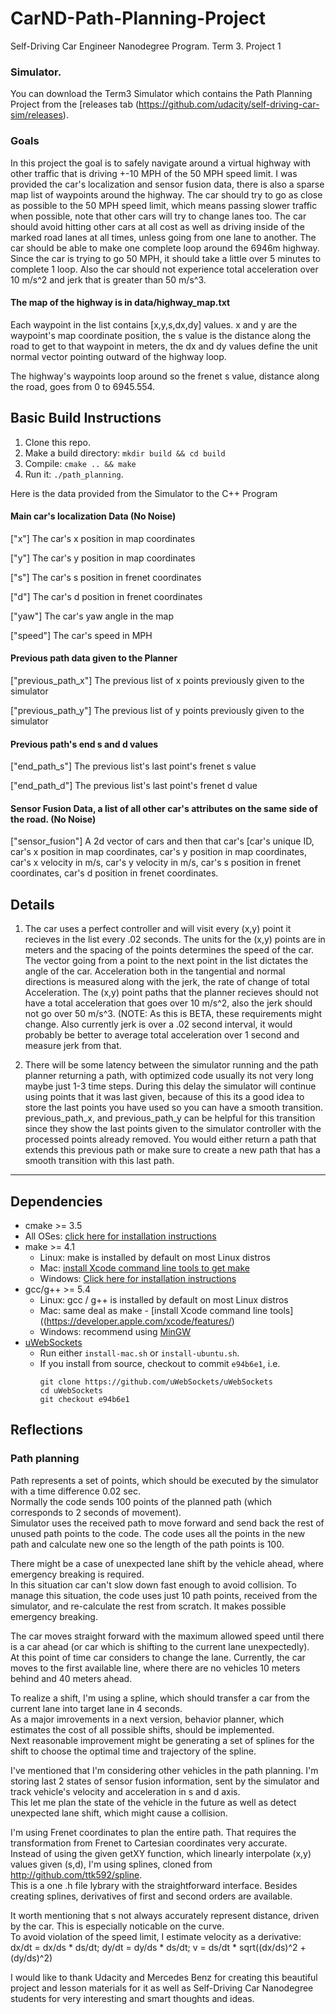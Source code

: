 # CarND-Path-Planning-Project
Self-Driving Car Engineer Nanodegree Program. Term 3. Project 1
   
### Simulator.
You can download the Term3 Simulator which contains the Path Planning Project from the [releases tab (https://github.com/udacity/self-driving-car-sim/releases).

### Goals
In this project the goal is to safely navigate around a virtual highway with other traffic that is driving +-10 MPH of the 50 MPH speed limit. I was provided the car's localization and sensor fusion data, there is also a sparse map list of waypoints around the highway. The car should try to go as close as possible to the 50 MPH speed limit, which means passing slower traffic when possible, note that other cars will try to change lanes too. The car should avoid hitting other cars at all cost as well as driving inside of the marked road lanes at all times, unless going from one lane to another. The car should be able to make one complete loop around the 6946m highway. Since the car is trying to go 50 MPH, it should take a little over 5 minutes to complete 1 loop. Also the car should not experience total acceleration over 10 m/s^2 and jerk that is greater than 50 m/s^3.

#### The map of the highway is in data/highway_map.txt
Each waypoint in the list contains  [x,y,s,dx,dy] values. x and y are the waypoint's map coordinate position, the s value is the distance along the road to get to that waypoint in meters, the dx and dy values define the unit normal vector pointing outward of the highway loop.

The highway's waypoints loop around so the frenet s value, distance along the road, goes from 0 to 6945.554.

## Basic Build Instructions

1. Clone this repo.
2. Make a build directory: `mkdir build && cd build`
3. Compile: `cmake .. && make`
4. Run it: `./path_planning`.

Here is the data provided from the Simulator to the C++ Program

#### Main car's localization Data (No Noise)

["x"] The car's x position in map coordinates

["y"] The car's y position in map coordinates

["s"] The car's s position in frenet coordinates

["d"] The car's d position in frenet coordinates

["yaw"] The car's yaw angle in the map

["speed"] The car's speed in MPH

#### Previous path data given to the Planner

["previous_path_x"] The previous list of x points previously given to the simulator

["previous_path_y"] The previous list of y points previously given to the simulator

#### Previous path's end s and d values 

["end_path_s"] The previous list's last point's frenet s value

["end_path_d"] The previous list's last point's frenet d value

#### Sensor Fusion Data, a list of all other car's attributes on the same side of the road. (No Noise)

["sensor_fusion"] A 2d vector of cars and then that car's [car's unique ID, car's x position in map coordinates, car's y position in map coordinates, car's x velocity in m/s, car's y velocity in m/s, car's s position in frenet coordinates, car's d position in frenet coordinates. 

## Details

1. The car uses a perfect controller and will visit every (x,y) point it recieves in the list every .02 seconds. The units for the (x,y) points are in meters and the spacing of the points determines the speed of the car. The vector going from a point to the next point in the list dictates the angle of the car. Acceleration both in the tangential and normal directions is measured along with the jerk, the rate of change of total Acceleration. The (x,y) point paths that the planner recieves should not have a total acceleration that goes over 10 m/s^2, also the jerk should not go over 50 m/s^3. (NOTE: As this is BETA, these requirements might change. Also currently jerk is over a .02 second interval, it would probably be better to average total acceleration over 1 second and measure jerk from that.

2. There will be some latency between the simulator running and the path planner returning a path, with optimized code usually its not very long maybe just 1-3 time steps. During this delay the simulator will continue using points that it was last given, because of this its a good idea to store the last points you have used so you can have a smooth transition. previous_path_x, and previous_path_y can be helpful for this transition since they show the last points given to the simulator controller with the processed points already removed. You would either return a path that extends this previous path or make sure to create a new path that has a smooth transition with this last path.

---

## Dependencies

* cmake >= 3.5
 * All OSes: [click here for installation instructions](https://cmake.org/install/)
* make >= 4.1
  * Linux: make is installed by default on most Linux distros
  * Mac: [install Xcode command line tools to get make](https://developer.apple.com/xcode/features/)
  * Windows: [Click here for installation instructions](http://gnuwin32.sourceforge.net/packages/make.htm)
* gcc/g++ >= 5.4
  * Linux: gcc / g++ is installed by default on most Linux distros
  * Mac: same deal as make - [install Xcode command line tools]((https://developer.apple.com/xcode/features/)
  * Windows: recommend using [MinGW](http://www.mingw.org/)
* [uWebSockets](https://github.com/uWebSockets/uWebSockets)
  * Run either `install-mac.sh` or `install-ubuntu.sh`.
  * If you install from source, checkout to commit `e94b6e1`, i.e.
    ```
    git clone https://github.com/uWebSockets/uWebSockets 
    cd uWebSockets
    git checkout e94b6e1
    ```

## Reflections  

### Path planning   
  
Path represents a set of points, which should be executed by the simulator with a time difference 0.02 sec.  
Normally the code sends 100 points of the planned path (which corresponds to 2 seconds of movement).   
Simulator uses the received path to move forward and send back the rest of unused path points to the code. The code uses all the points in the new path and calculate new one so the length of the path points is 100.  
  
There might be a case of unexpected lane shift by the vehicle ahead, where emergency breaking is required.    
In this situation car can't slow down fast enough to avoid collision. To manage this situation, the code uses just 10 path points, received from the simulator, and re-calculate the rest from scratch. It makes possible emergency breaking.  
  
The car moves straight forward with the maximum allowed speed until there is a car ahead (or car which is shifting to the current lane unexpectedly).  
At this point of time car considers to change the lane. Currently, the car moves to the first available line, where there are no vehicles 10 meters behind and 40 meters ahead.  

To realize a shift, I'm using a spline, which should transfer a car from the current lane into target lane in 4 seconds.  
As a major imrovements in a next version, behavior planner, which estimates the cost of all possible shifts, should be implemented.   
Next reasonable improvement might be generating a set of splines for the shift to choose the optimal time and trajectory of the spline.

I've mentioned that I'm considering other vehicles in the path planning.
I'm storing last 2 states of sensor fusion information, sent by the simulator and track vehicle's velocity and acceleration in s and d axis.  
This let me plan the state of the vehicle in the future as well as detect unexpected lane shift, which might cause a collision.
  
I'm using Frenet coordinates to plan the entire path. That requires the transformation from Frenet to Cartesian coordinates very accurate.  
Instead of using the given getXY function, which linearly interpolate (x,y) values given (s,d), I'm using splines, cloned from http://github.com/ttk592/spline.   
This is a one .h file lybrary with the straightforward interface. Besides creating splines, derivatives of first and second orders are available.  
  
It worth mentioning that s not always accurately represent distance, driven by the car. This is especially noticable on the curve.  
To avoid violation of the speed limit, I estimate velocity as a derivative:  
dx/dt = dx/ds * ds/dt; dy/dt = dy/ds * ds/dt; v = ds/dt * sqrt((dx/ds)^2 + (dy/ds)^2)

I would like to thank Udacity and Mercedes Benz for creating this beautiful project and lesson materials for it as well as Self-Driving Car Nanodegree students for very interesting and smart thoughts and ideas.  


